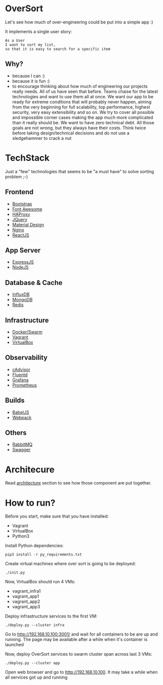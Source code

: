 
# OverSort
Let's see how much of over-engineering could be put into a simple app :)

It implements a single user story:
```
As a User
I want to sort my list,
so that it is easy to search for a specific item
```
## Why?
- because I can :)
- because it is fun :)
- to encourage thinking about how much of engineering our projects really needs. All of us have seen that before. Teams chaise for the latest technologies and want to use them all at once. We want our app to be ready for extreme conditions that will probably never happen, aiming from the very beginning for full scalability, top performance, highest security,  very easy extensibility and so on. We try to cover all possible and impossible corner cases making the app much more complicated than it really should be. We want to have zero technical debt. All those goals are not wrong, but they always have their costs. Think twice before taking design/technical decisions and do not use  a sledgehammer to crack a nut

# TechStack
Just a "few" technologies that seems to be "a must have" to solve sorting problem ;-)

## Frontend
- [Bootstrap](https://getbootstrap.com/)
- [Font Awesome](https://fontawesome.com/)
- [HAProxy](http://www.haproxy.org/)
- [JQuery](https://jquery.com/)
- [Material Design](https://material.io/)
- [Nginx](https://www.nginx.com/)
- [ReactJS](https://reactjs.org/)

## App Server
- [ExpressJS](https://expressjs.com/)
- [NodeJS](https://nodejs.org)

## Database & Cache
- [InfluxDB](https://www.influxdata.com/)
- [MongoDB](https://www.mongodb.com/)
- [Redis](https://redis.io/)

## Infrastructure
- [Docker/Swarm](https://www.docker.com/)
- [Vagrant](https://www.vagrantup.com/)
- [VirtualBox](https://www.virtualbox.org/)

## Observability
- [cAdvisor](https://github.com/google/cadvisor)
- [Fluentd](https://www.fluentd.org/)
- [Grafana](https://grafana.com/)
- [Prometheus](https://prometheus.io/)

## Builds
- [BabelJS](https://babeljs.io/)
- [Webpack](https://webpack.js.org/)

## Others
- [RabbitMQ](https://www.rabbitmq.com/)
- [Swagger](https://swagger.io/)

# Architecure
Read [architecture](docs/architecture.md) section to see how those component are put together.

# How to run?

Before you start, make sure that you have installed:
- Vagrant
- VirtualBox
- Python3

Install Python dependencies:

```
pip3 install -r py_requirements.txt
```

Create virtual machines where over sort is going to be deployed:
```
./init.py
```
Now, VirtualBox should run 4 VMs:
- vagrant_infra1
- vagrant_app1
- vagrant_app2
- vagrant_app3

Deploy infrastructure services to the first VM:
```
./deploy.py --cluster infra
```

Go to http://192.168.10.100:3001/ and wait for all containers to be are up and running. The page may be available after a while when it's container is launched

Now, deploy OverSort services to swarm cluster span across last 3 VMs:

```
./deploy.py --cluster app
```
Open web browser and go to http://192.168.10.100. It may take a while when all services got up and running
